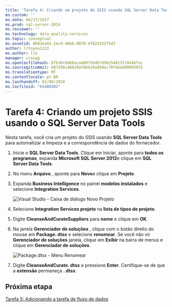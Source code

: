 ```yaml
---
title: 'Tarefa 4: Criando um projeto do SSIS usando SQL Server Data Tools | Microsoft Docs'
ms.custom: ''
ms.date: 04/27/2017
ms.prod: sql-server-2014
ms.reviewer: ''
ms.technology: data-quality-services
ms.topic: conceptual
ms.assetid: 8603ea91-2ec4-40b6-8070-4f824332f5d3
author: lrtoyou1223
ms.author: lle
manager: craigg
ms.openlocfilehash: 8fb38cb068aca480756db7d962540137c8d4bfac
ms.sourcegitcommit: b87d36c46b39af8b929ad94ec707dee8800950f5
ms.translationtype: MT
ms.contentlocale: pt-BR
ms.lasthandoff: 02/08/2020
ms.locfileid: "65489202"
---
```

# <a name="task-4-creating-an-ssis-project-using-sql-server-data-tools"></a>Tarefa 4: Criando um projeto SSIS usando o SQL Server Data Tools
  Nesta tarefa, você cria um projeto do SSIS usando **SQL Server Data Tools** para automatizar a limpeza e a correspondência de dados do fornecedor.  
  
1.  Inicie o **SQL Server Data Tools**. Clique em Iniciar, aponte para **todos os programas**, expanda **Microsoft SQL Server 2012**e clique em **SQL Server Data Tools**.  
  
2.  No menu **Arquivo** , aponte para **Novo**e clique em **Projeto**.  
  
3.  Expanda **Business Intelligence** no painel **modelos instalados** e selecione **Integration Services**.  
  
     ![Visual Studio - Caixa de diálogo Novo Projeto](../../2014/tutorials/media/et-creatinganssisprojectusingsqlsdt-01.jpg "Visual Studio - Caixa de diálogo Novo Projeto")  
  
4.  Selecione **Integration Services projeto** na **lista de tipos de projeto**.  
  
5.  Digite **CleanseAndCurateSuppliers** para **nome** e clique em **OK**.  
  
6.  Na janela **Gerenciador de soluções** , clique com o botão direito do mouse em **Package. dtsx** e selecione **renomear**. Se você não vir **Gerenciador de soluções** janela, clique em **Exibir** na barra de menus e clique em **Gerenciador de soluções**.  
  
     ![Package.dtsx - Menu Renomear](../../2014/tutorials/media/et-creatinganssisprojectusingsqlsdt-02.jpg "Package.dtsx - Menu Renomear")  
  
7.  Digite **CleanseAndCurate. dtsx** e pressione **Enter**. Certifique-se de que a **extensão** permaneça **. dtsx**.  
  
## <a name="next-step"></a>Próxima etapa  
 [Tarefa 5: Adicionando a tarefa de fluxo de dados](task-5-adding-data-flow-task.md)  
  
  
